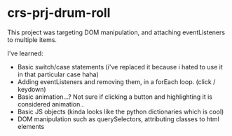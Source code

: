 # crs-prj-drum-roll

This project was targeting DOM manipulation, and attaching eventListeners to multiple items.

I've learned:
- Basic switch/case statements (i've replaced it because i hated to use it in that particular case haha)
- Adding eventListeners and removing them, in a forEach loop. (click / keydown)
- Basic animation...? Not sure if clicking a button and highlighting it is considered animation..
- Basic JS objects (kinda looks like the python dictionaries which is cool)
- DOM manipulation such as querySelectors, attributing classes to html elements
